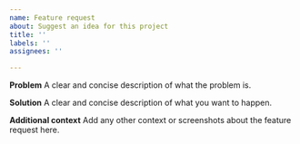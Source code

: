```yaml
---
name: Feature request
about: Suggest an idea for this project
title: ''
labels: ''
assignees: ''

---
```


**Problem**
A clear and concise description of what the problem is. 

**Solution**
A clear and concise description of what you want to happen.

**Additional context**
Add any other context or screenshots about the feature request here.

